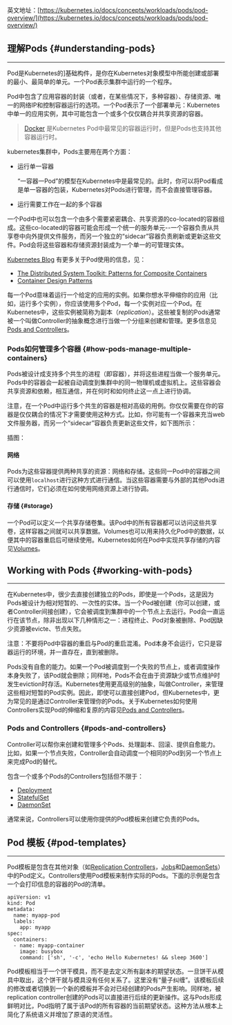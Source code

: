 英文地址：[https://kubernetes.io/docs/concepts/workloads/pods/pod-overview/](https://kubernetes.io/docs/concepts/workloads/pods/pod-overview/)

## 理解Pods {#understanding-pods}

---

Pod是Kubernetes的\]基础构件，是你在Kubernetes对象模型中所能创建或部署的最小、最简单的单元。一个Pod表示集群中运行的一个程序。

Pod中包含了应用容器的封装（或者，在某些情况下，多种容器）、存储资源、唯一的网络IP和控制容器运行的选项。一个Pod表示了一个部署单元：Kubernetes中单一的应用实例，其中可能包含一个或多个仅仅耦合并共享资源的容器。

> [Docker](https://www.docker.com/) 是Kubernetes Pod中最常见的容器运行时，但是Pods也支持其他容器运行时。

kubernetes集群中，Pods主要用在两个方面：

* 运行单一容器

  “一容器一Pod”的模型在Kubernetes中是最常见的。此时，你可以将Pod看成是单一容器的包装，Kubernetes对Pods进行管理，而不会直接管理容器。

* 运行需要工作在一起的多个容器

一个Pod中也可以包含一个由多个需要紧密耦合、共享资源的co-located的容器组成。这些co-located的容器可能会形成一个统一的服务单元--一个容器负责从共享卷中向外提供文件服务，而另一个独立的“sidecar”容器负责刷新或更新这些文件。Pod会将这些容器和存储资源封装成为一个单一的可管理实体。

[Kubernetes Blog](http://blog.kubernetes.io/) 有更多关于Pod使用的信息，见：

* [The Distributed System Toolkit: Patterns for Composite Containers](http://blog.kubernetes.io/2015/06/the-distributed-system-toolkit-patterns.html)
* [Container Design Patterns](http://blog.kubernetes.io/2016/06/container-design-patterns.html)

每一个Pod意味着运行一个给定的应用的实例。如果你想水平伸缩你的应用（比如，运行多个实例），你应该使用多个Pod，每一个实例对应一个Pod。在Kubernetes中，这些实例被简称为副本（_replication_）。这些被复制的Pods通常被一个叫做Controller的抽象概念进行当做一个分组来创建和管理。更多信息见[Pods and Controllers](https://kubernetes.io/docs/concepts/workloads/pods/pod-overview/#pods-and-controllers)。

### Pods如何管理多个容器 {#how-pods-manage-multiple-containers}

Pods被设计成支持多个共生的进程（即容器），并将这些进程当做一个服务单元。Pods中的容器会一起被自动调度到集群中的同一物理机或虚拟机上。这些容器会共享资源和依赖，相互通信，并在何时和如何终止这一点上进行协调。

注意，在一个Pod中运行多个共生的容器是相对高级的用例。你仅仅需要在你的容器是仅仅耦合的情况下才需要使用这种方式。比如，你可能有一个容器来充当web文件服务器，而另一个“sidecar”容器负责更新这些文件，如下图所示：

插图：

#### 网络

Pods为这些容器提供两种共享的资源：网络和存储。这些同一Pod中的容器之间可以使用`localhost`进行这种方式进行通信。当这些容器需要与外部的其他Pods进行通信时，它们必须在如何使用网络资源上进行协调。

#### 存储 {#storage}

一个Pod可以定义一个共享存储卷集。该Pod中的所有容器都可以访问这些共享卷，这样容器之间就可以共享数据。Volumes也可以用来持久化Pod中的数据，以便其中的容器重启后可继续使用。Kubernetes如何在Pod中实现共享存储的内容见[Volumes](https://kubernetes.io/docs/concepts/storage/volumes/)。

## Working with Pods {#working-with-pods}

---

在Kubernetes中，很少去直接创建独立的Pods，即使是一个Pods，这是因为Pods被设计为相对短暂的、一次性的实体。当一个Pod被创建（你可以创建，或者Controller间接创建），它会被调度到集群中的一个节点上去运行。Pod会一直运行在该节点，除非出现以下几种情形之一：进程终止、Pod对象被删除、Pod因缺少资源被evicte、节点失败。

注意：不要将Pod中容器的重启与Pod的重启混淆。Pod本身不会运行，它只是容器运行的环境，并一直存在，直到被删除。

Pods没有自愈的能力。如果一个Pod被调度到一个失败的节点上，或者调度操作本身失败了，该Pod就会删除；同样地，Pods不会在由于资源缺少或节点维护时发生eviction时存活。Kubernetes使用更高级别的抽象，叫做Controller，来管理这些相对短暂的Pod实例。因此，即使可以直接创建Pod，但Kubernetes中，更为常见的是通过Controller来管理你的Pods。关于Kubernetes如何使用Controllers实现Pod的伸缩和复原的内容见[Pods and Controllers](https://kubernetes.io/docs/concepts/workloads/pods/pod-overview/#pods-and-controllers)。

### Pods and Controllers {#pods-and-controllers}

Controller可以帮你来创建和管理多个Pods、处理副本、回滚、提供自愈能力。比如，如果一个节点失败，Controller会自动调度一个相同的Pod到另一个节点上来完成Pod的替代。

包含一个或多个Pods的Controllers包括但不限于：

* [Deployment](https://kubernetes.io/docs/concepts/workloads/controllers/deployment/)
* [StatefulSet](https://kubernetes.io/docs/concepts/workloads/controllers/statefulset/)
* [DaemonSet](https://kubernetes.io/docs/concepts/workloads/controllers/daemonset/)

通常来说，Controllers可以使用你提供的Pod模板来创建它负责的Pods。

## Pod 模板 {#pod-templates}

---

Pod模板是包含在其他对象（如[Replication Controllers](https://kubernetes.io/docs/concepts/workloads/controllers/replicationcontroller/)，[Jobs](https://kubernetes.io/docs/concepts/jobs/run-to-completion-finite-workloads/)和[DaemonSets](https://kubernetes.io/docs/concepts/workloads/controllers/daemonset/)）中的Pod定义。Controllers使用Pod模板来制作实际的Pods。下面的示例是包含一个会打印信息的容器的Pod的清单。

```
apiVersion: v1
kind: Pod
metadata:
  name: myapp-pod
  labels:
    app: myapp
spec:
  containers:
  - name: myapp-container
    image: busybox
    command: ['sh', '-c', 'echo Hello Kubernetes! && sleep 3600']
```

Pod模板相当于一个饼干模具，而不是去定义所有副本的期望状态。一旦饼干从模具中取出，这个饼干就与模具没有任何关系了。这里没有“量子纠缠”。该模板后续的修改或者切换到一个新的模板并不会对已经创建的Pods产生影响。同样地，被replication controller创建的Pods可以直接进行后续的更新操作。这与Pods形成鲜明对比，Pod指明了属于该Pod的所有容器的当前期望状态。这种方法从根本上简化了系统语义并增加了原语的灵活性。



  






